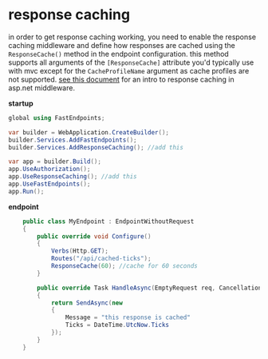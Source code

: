 # response caching
in order to get response caching working, you need to enable the response caching middleware and define how responses are cached using the `ResponseCache()` method in the endpoint configuration. this method supports all arguments of the `[ResponseCache]` attribute you'd typically use with mvc except for the `CacheProfileName` argument as cache profiles are not supported. [see this document](https://docs.microsoft.com/en-us/aspnet/core/performance/caching/response?view=aspnetcore-6.0) for an intro to response caching in asp.net middleware.

**startup**
```csharp
global using FastEndpoints;

var builder = WebApplication.CreateBuilder();
builder.Services.AddFastEndpoints();
builder.Services.AddResponseCaching(); //add this

var app = builder.Build();
app.UseAuthorization();
app.UseResponseCaching(); //add this
app.UseFastEndpoints();
app.Run();
```

**endpoint**
```csharp
    public class MyEndpoint : EndpointWithoutRequest
    {
        public override void Configure()
        {
            Verbs(Http.GET);
            Routes("/api/cached-ticks");
            ResponseCache(60); //cache for 60 seconds
        }

        public override Task HandleAsync(EmptyRequest req, CancellationToken ct)
        {
            return SendAsync(new
            {
                Message = "this response is cached"
                Ticks = DateTime.UtcNow.Ticks
            });
        }
    }
```